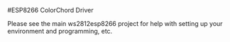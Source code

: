 #ESP8266 ColorChord Driver

Please see the main ws2812esp8266 project for help with setting up your environment and programming, etc.


